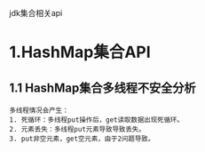 jdk集合相关api

# 1.HashMap集合API
## 1.1 HashMap集合多线程不安全分析
    多线程情况会产生：
    1. 死循环：多线程put操作后，get读取数据出现死循环。
    2. 元素丢失：多线程put元素导致导致丢失。
    3. put非空元素，get空元素，由于2问题导致。
   
    